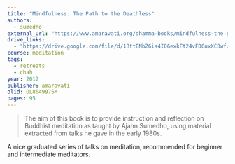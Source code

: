 ```yaml
---
title: "Mindfulness: The Path to the Deathless"
authors:
  - sumedho
external_url: "https://www.amaravati.org/dhamma-books/mindfulness-the-path-to-the-deathless/"
drive_links:
  - "https://drive.google.com/file/d/1BttENbZ6is4I06exkFt24vFDGuxXCBwf/view?usp=drivesdk"
course: meditation
tags:
  - retreats
  - chah
year: 2012
publisher: amaravati
olid: OL8649975M
pages: 95
---
```


> The aim of this book is to provide instruction and reflection on Buddhist meditation as taught by Ajahn Sumedho, using material extracted from talks he gave in the early 1980s.

A nice graduated series of talks on meditation, recommended for beginner and intermediate meditators.
